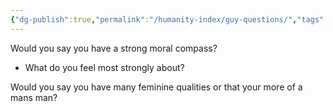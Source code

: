 ```yaml
---
{"dg-publish":true,"permalink":"/humanity-index/guy-questions/","tags":["HumanityIndex"]}
---
```




Would you say you have a strong moral compass?
- What do you feel most strongly about?


Would you say you have many feminine qualities or that your more of a mans man?

